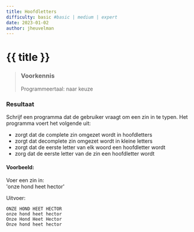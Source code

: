 ```yaml
---
title: Hoofdletters
difficulty: basic #basic | medium | expert
date: 2023-01-02
author: jheuvelman
---
```




# {{ title }}

> ### Voorkennis
> Programmeertaal: naar keuze

### Resultaat
Schrijf een programma dat de gebruiker vraagt om een zin in te typen.
Het programma voert het volgende uit:

- zorgt dat de complete zin omgezet wordt in hoofdletters
- zorgt dat decomplete zin omgezet wordt in kleine letters
- zorgt dat de eerste letter van elk woord een hoofdletter wordt
- zorg dat de eerste letter van de zin een hoofdletter wordt

#### Voorbeeld:
Voer een zin in:   
'onze hond heet hector'
  
Uitvoer:
```shell
ONZE HOND HEET HECTOR 
onze hond heet hector
Onze Hond Heet Hector
Onze hond heet hector
```
